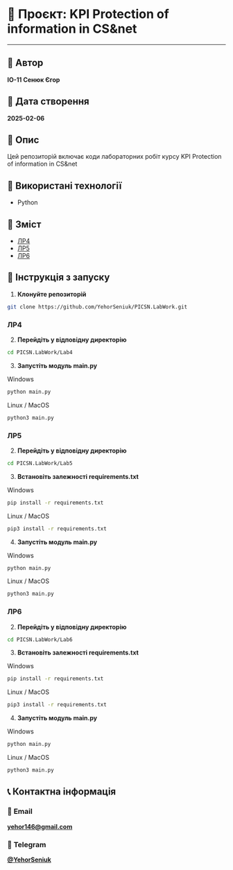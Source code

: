 # 📄 Проєкт: **KPI Protection of information in CS&net**

---

## 📌 Автор
**ІО-11 Сенюк Єгор**

## 📅 Дата створення
**2025-02-06**

## 📖 Опис  
Цей репозиторій включає коди лабораторних робіт курсу KPI Protection of information in CS&net

## 🔧 Використані технології  
- Python

## 📜 Зміст
  - [ЛР4](#ЛР4)
  - [ЛР5](#ЛР5)
  - [ЛР6](#ЛР6)

## 🚀 Інструкція з запуску  
1. **Клонуйте репозиторій**  
```bash
git clone https://github.com/YehorSeniuk/PICSN.LabWork.git
```

### ЛР4
2. **Перейдіть у відповідну директорію**
```bash
cd PICSN.LabWork/Lab4
```
3. **Запустіть модуль main.py**

Windows
```bash
python main.py
```
Linux / MacOS
```bash
python3 main.py
```
### ЛР5
2. **Перейдіть у відповідну директорію**
```bash
cd PICSN.LabWork/Lab5
```
3. **Встановіть залежності requirements.txt**

Windows
```bash
pip install -r requirements.txt
```
Linux / MacOS
```bash
pip3 install -r requirements.txt
```
4. **Запустіть модуль main.py**

Windows
```bash
python main.py
```
Linux / MacOS
```bash
python3 main.py
```

### ЛР6
2. **Перейдіть у відповідну директорію**
```bash
cd PICSN.LabWork/Lab6
```
3. **Встановіть залежності requirements.txt**

Windows
```bash
pip install -r requirements.txt
```
Linux / MacOS
```bash
pip3 install -r requirements.txt
```
4. **Запустіть модуль main.py**

Windows
```bash
python main.py
```
Linux / MacOS
```bash
python3 main.py
```

## 📞 Контактна інформація

### 📧 **Email**
[**yehor146@gmail.com**](mailto:yehor146@gmail.com)

### 📱 **Telegram**
[**@YehorSeniuk**](https://t.me/YehorSeniuk)


